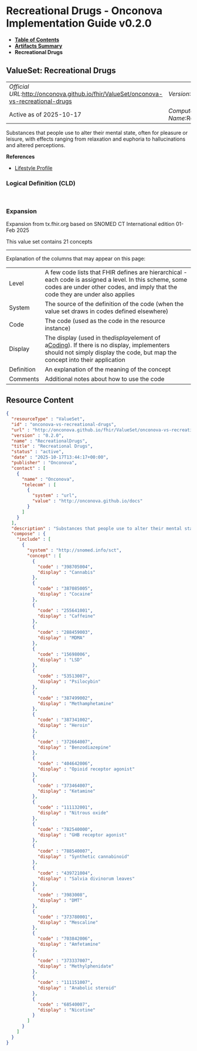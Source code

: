# Recreational Drugs - Onconova Implementation Guide v0.2.0

* [**Table of Contents**](toc.md)
* [**Artifacts Summary**](artifacts.md)
* **Recreational Drugs**

## ValueSet: Recreational Drugs 

| | |
| :--- | :--- |
| *Official URL*:http://onconova.github.io/fhir/ValueSet/onconova-vs-recreational-drugs | *Version*:0.2.0 |
| Active as of 2025-10-17 | *Computable Name*:RecreationalDrugs |

 
Substances that people use to alter their mental state, often for pleasure or leisure, with effects ranging from relaxation and euphoria to hallucinations and altered perceptions. 

 **References** 

* [Lifestyle Profile](StructureDefinition-onconova-lifestyle.md)

### Logical Definition (CLD)

 

### Expansion

Expansion from tx.fhir.org based on SNOMED CT International edition 01-Feb 2025

This value set contains 21 concepts

-------

 Explanation of the columns that may appear on this page: 

| | |
| :--- | :--- |
| Level | A few code lists that FHIR defines are hierarchical - each code is assigned a level. In this scheme, some codes are under other codes, and imply that the code they are under also applies |
| System | The source of the definition of the code (when the value set draws in codes defined elsewhere) |
| Code | The code (used as the code in the resource instance) |
| Display | The display (used in the*display*element of a[Coding](http://hl7.org/fhir/R4/datatypes.html#Coding)). If there is no display, implementers should not simply display the code, but map the concept into their application |
| Definition | An explanation of the meaning of the concept |
| Comments | Additional notes about how to use the code |



## Resource Content

```json
{
  "resourceType" : "ValueSet",
  "id" : "onconova-vs-recreational-drugs",
  "url" : "http://onconova.github.io/fhir/ValueSet/onconova-vs-recreational-drugs",
  "version" : "0.2.0",
  "name" : "RecreationalDrugs",
  "title" : "Recreational Drugs",
  "status" : "active",
  "date" : "2025-10-17T13:44:17+00:00",
  "publisher" : "Onconova",
  "contact" : [
    {
      "name" : "Onconova",
      "telecom" : [
        {
          "system" : "url",
          "value" : "http://onconova.github.io/docs"
        }
      ]
    }
  ],
  "description" : "Substances that people use to alter their mental state, often for pleasure or leisure, with effects ranging from relaxation and euphoria to hallucinations and altered perceptions.",
  "compose" : {
    "include" : [
      {
        "system" : "http://snomed.info/sct",
        "concept" : [
          {
            "code" : "398705004",
            "display" : "Cannabis"
          },
          {
            "code" : "387085005",
            "display" : "Cocaine"
          },
          {
            "code" : "255641001",
            "display" : "Caffeine"
          },
          {
            "code" : "288459003",
            "display" : "MDMA"
          },
          {
            "code" : "15698006",
            "display" : "LSD"
          },
          {
            "code" : "53513007",
            "display" : "Psilocybin"
          },
          {
            "code" : "387499002",
            "display" : "Methamphetamine"
          },
          {
            "code" : "387341002",
            "display" : "Heroin"
          },
          {
            "code" : "372664007",
            "display" : "Benzodiazepine"
          },
          {
            "code" : "404642006",
            "display" : "Opioid receptor agonist"
          },
          {
            "code" : "373464007",
            "display" : "Ketamine"
          },
          {
            "code" : "111132001",
            "display" : "Nitrous oxide"
          },
          {
            "code" : "782540000",
            "display" : "GHB receptor agonist"
          },
          {
            "code" : "788540007",
            "display" : "Synthetic cannabinoid"
          },
          {
            "code" : "439721004",
            "display" : "Salvia divinorum leaves"
          },
          {
            "code" : "3983008",
            "display" : "DMT"
          },
          {
            "code" : "373780001",
            "display" : "Mescaline"
          },
          {
            "code" : "703842006",
            "display" : "Amfetamine"
          },
          {
            "code" : "373337007",
            "display" : "Methylphenidate"
          },
          {
            "code" : "111151007",
            "display" : "Anabolic steroid"
          },
          {
            "code" : "68540007",
            "display" : "Nicotine"
          }
        ]
      }
    ]
  }
}

```

